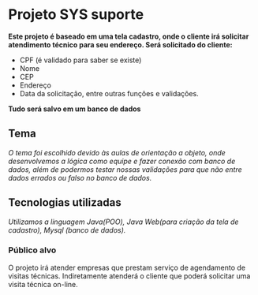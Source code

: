 # Projeto SYS suporte

**Este projeto é baseado em uma tela cadastro, onde o cliente irá solicitar atendimento técnico para seu endereço. Será solicitado do cliente:**

- CPF (é validado para saber se existe) 
- Nome 
- CEP
- Endereço 
- Data da solicitação, entre outras funções e validações. 

**Tudo será salvo em um banco de dados**


## Tema ##

*O tema foi escolhido devido às aulas de orientação a objeto, onde desenvolvemos a lógica como equipe e fazer conexão com banco de dados, além de podermos testar nossas validações para que não entre dados errados ou falso no banco de dados.*

## Tecnologias utilizadas ##

*Utilizamos a linguagem Java(POO), Java Web(para criação da tela de cadastro), Mysql (banco de dados).*


### Público alvo ###

O projeto irá atender empresas que prestam serviço de agendamento de visitas técnicas. 
Indiretamente atenderá o cliente que poderá solicitar uma visita técnica on-line.